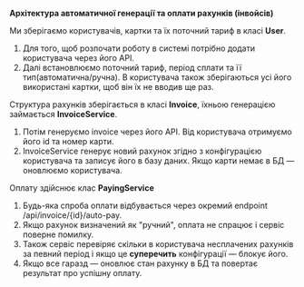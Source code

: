 **Архітектура автоматичної генерації та оплати рахунків (інвойсів)**

Ми зберігаємо користувачів, картки та їх поточний тариф в класі **User**.

1. Для того, щоб розпочати роботу в системі потрібно додати користувача через його API.
2. Далі встановлюємо поточний тариф, період сплати та її тип(автоматична/ручна). В користувача також зберігаються усі його використані картки, щоб він їх не вводив ще раз.

Структура рахунків зберігається в класі **Invoice**, їхньою генерацією займається **InvoiceService**.
1. Потім генеруємо invoice через його API. Від користувача отримуємо його id та номер карти. 
2. InvoiceService генерує новий рахунок згідно з конфігурацією користувача та записує його в базу даних. Якщо карти немає в БД — оновлюємо користувача.

Оплату здійснює клас **PayingService**
1. Будь-яка спроба оплати відбувається через окремий endpoint /api/invoice/{id}/auto-pay.
2. Якщо рахунок визначений як "ручний", оплата не спрацює і сервіс поверне помилку.
3. Також сервіс перевіряє скільки в користувача несплачених рахунків за певний період і якщо це **суперечить** конфігурації — блокує його.
4. Якщо все гаразд — оновлює стан рахунку в БД та повертає результат про успішну оплату.